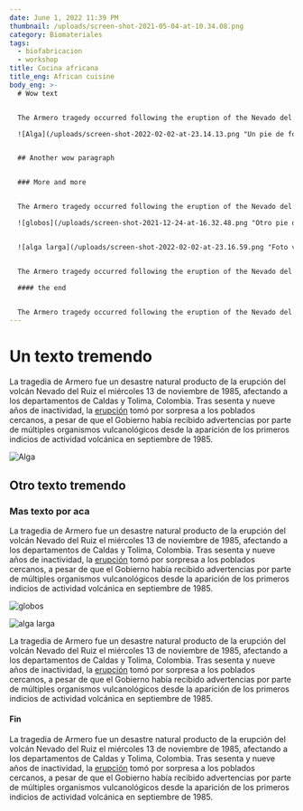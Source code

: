```yaml
---
date: June 1, 2022 11:39 PM
thumbnail: /uploads/screen-shot-2021-05-04-at-10.34.08.png
category: Biomateriales
tags:
  - biofabricacion
  - workshop
title: Cocina africana
title_eng: African cuisine
body_eng: >-
  # Wow text


  The Armero tragedy occurred following the eruption of the Nevado del Ruiz stratovolcano in Tolima, Colombia, on November 13, 1985. After 69 years of [dormancy](https://duckduckgo.com), the volcano's eruption caught nearby towns unaware, even though the government had received warnings from [volcanological](https://duckduckgo.com) organizations to evacuate the area after the detection of volcanic activity two months earlier.

  ![Alga](/uploads/screen-shot-2022-02-02-at-23.14.13.png "Un pie de foto por aquí")


  ## Another wow paragraph


  ### More and more


  The Armero tragedy occurred following the eruption of the Nevado del Ruiz stratovolcano in Tolima, Colombia, on November 13, 1985. After 69 years of [dormancy](https://duckduckgo.com), the volcano's eruption caught nearby towns unaware, even though the government had received warnings from [volcanological](https://duckduckgo.com) organizations to evacuate the area after the detection of volcanic activity two months earlier.

  ![globos](/uploads/screen-shot-2021-12-24-at-16.32.48.png "Otro pie de foto")


  ![alga larga](/uploads/screen-shot-2022-02-02-at-23.16.59.png "Foto vertical")


  The Armero tragedy occurred following the eruption of the Nevado del Ruiz stratovolcano in Tolima, Colombia, on November 13, 1985. After 69 years of [dormancy](https://duckduckgo.com), the volcano's eruption caught nearby towns unaware, even though the government had received warnings from [volcanological](https://duckduckgo.com) organizations to evacuate the area after the detection of volcanic activity two months earlier.

  #### the end


  The Armero tragedy occurred following the eruption of the Nevado del Ruiz stratovolcano in Tolima, Colombia, on November 13, 1985. After 69 years of [dormancy](https://duckduckgo.com), the volcano's eruption caught nearby towns unaware, even though the government had received warnings from [volcanological](https://duckduckgo.com) organizations to evacuate the area after the detection of volcanic activity two months earlier.
---
```


# Un texto tremendo

La tragedia de Armero fue un desastre natural producto de la erupción del volcán Nevado del Ruiz el miércoles 13 de noviembre de 1985, afectando a los departamentos de Caldas y Tolima, Colombia. Tras sesenta y nueve años de inactividad, la [erupción](https://duckduckgo.com) tomó por sorpresa a los poblados cercanos, a pesar de que el Gobierno había recibido advertencias por parte de múltiples organismos vulcanológicos desde la aparición de los primeros indicios de actividad volcánica en septiembre de 1985.

![Alga](/uploads/screen-shot-2022-02-02-at-23.14.13.png "Un pie de foto por aquí")

## Otro texto tremendo

### Mas texto por aca

La tragedia de Armero fue un desastre natural producto de la erupción del volcán Nevado del Ruiz el miércoles 13 de noviembre de 1985, afectando a los departamentos de Caldas y Tolima, Colombia. Tras sesenta y nueve años de inactividad, la [erupción](https://duckduckgo.com) tomó por sorpresa a los poblados cercanos, a pesar de que el Gobierno había recibido advertencias por parte de múltiples organismos vulcanológicos desde la aparición de los primeros indicios de actividad volcánica en septiembre de 1985.

![globos](/uploads/screen-shot-2021-12-24-at-16.32.48.png "Otro pie de foto")

![alga larga](/uploads/screen-shot-2022-02-02-at-23.16.59.png "Foto vertical")

La tragedia de Armero fue un desastre natural producto de la erupción del volcán Nevado del Ruiz el miércoles 13 de noviembre de 1985, afectando a los departamentos de Caldas y Tolima, Colombia. Tras sesenta y nueve años de inactividad, la [erupción](https://duckduckgo.com) tomó por sorpresa a los poblados cercanos, a pesar de que el Gobierno había recibido advertencias por parte de múltiples organismos vulcanológicos desde la aparición de los primeros indicios de actividad volcánica en septiembre de 1985.

#### Fin

La tragedia de Armero fue un desastre natural producto de la erupción del volcán Nevado del Ruiz el miércoles 13 de noviembre de 1985, afectando a los departamentos de Caldas y Tolima, Colombia. Tras sesenta y nueve años de inactividad, la [erupción](https://duckduckgo.com) tomó por sorpresa a los poblados cercanos, a pesar de que el Gobierno había recibido advertencias por parte de múltiples organismos vulcanológicos desde la aparición de los primeros indicios de actividad volcánica en septiembre de 1985.
